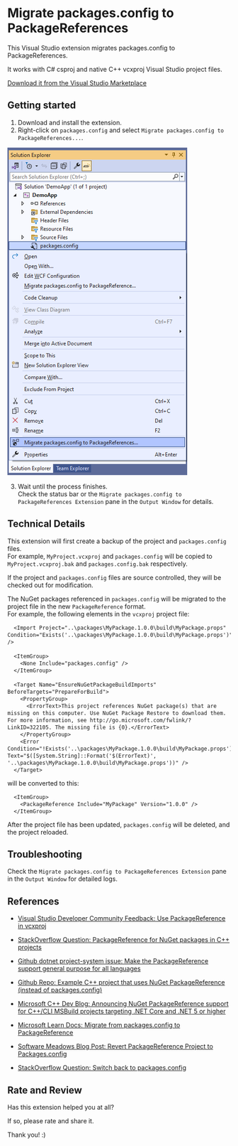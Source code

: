 # Migrate packages.config to PackageReferences

This Visual Studio extension migrates packages.config to PackageReferences.

It works with C# csproj and native C++ vcxproj Visual Studio project files.

[Download it from the Visual Studio Marketplace](https://marketplace.visualstudio.com/items?itemName=RamiAbughazaleh.MigratePackagesConfigToPackageReferencesExtension)

## Getting started

1. Download and install the extension.  
2. Right-click on `packages.config` and select `Migrate packages.config to PackageReferences...`.  

![Preview](Preview.png)

3. Wait until the process finishes.  
  Check the status bar or the `Migrate packages.config to PackageReferences Extension` pane in the `Output Window` for details.


## Technical Details

This extension will first create a backup of the project and `packages.config` files.  
For example, `MyProject.vcxproj` and `packages.config` will be copied to `MyProject.vcxproj.bak` and `packages.config.bak` respectively.  

If the project and `packages.config` files are source controlled, they will be checked out for modification.  

The NuGet packages referenced in `packages.config` will be migrated to the project file in the new `PackageReference` format.  
For example, the following elements in the `vcxproj` project file:
```
  <Import Project="..\packages\MyPackage.1.0.0\build\MyPackage.props" Condition="Exists('..\packages\MyPackage.1.0.0\build\MyPackage.props')" />

  <ItemGroup>
    <None Include="packages.config" />
  </ItemGroup>

  <Target Name="EnsureNuGetPackageBuildImports" BeforeTargets="PrepareForBuild">
    <PropertyGroup>
      <ErrorText>This project references NuGet package(s) that are missing on this computer. Use NuGet Package Restore to download them.  For more information, see http://go.microsoft.com/fwlink/?LinkID=322105. The missing file is {0}.</ErrorText>
    </PropertyGroup>
    <Error Condition="!Exists('..\packages\MyPackage.1.0.0\build\MyPackage.props')" Text="$([System.String]::Format('$(ErrorText)', '..\packages\MyPackage.1.0.0\build\MyPackage.props'))" />
  </Target>
```

will be converted to this:
```
  <ItemGroup>
    <PackageReference Include="MyPackage" Version="1.0.0" />
  </ItemGroup>
```


After the project file has been updated, `packages.config` will be deleted, and the project reloaded.


## Troubleshooting

Check the `Migrate packages.config to PackageReferences Extension` pane in the `Output Window` for detailed logs.

## References

- [Visual Studio Developer Community Feedback: Use PackageReference in vcxproj](https://developercommunity.visualstudio.com/t/Use-PackageReference-in-vcxproj/351636)  
- [StackOverflow Question: PackageReference for NuGet packages in C++ projects](https://stackoverflow.com/q/50599104/90287)  
- [Github dotnet project-system issue: Make the PackageReference support general purpose for all languages](https://github.com/dotnet/project-system/issues/2491)  
- [Github Repo: Example C++ project that uses NuGet PackageReference (instead of packages.config)](https://github.com/japj/CppWithNuGetPackageReference)  
- [Microsoft C++ Dev Blog: Announcing NuGet PackageReference support for C++/CLI MSBuild projects targeting .NET Core and .NET 5 or higher](https://devblogs.microsoft.com/cppblog/announcing-nuget-packagereference-support-for-c-cli-msbuild-projects-targeting-net-core/)  
- [Microsoft Learn Docs: Migrate from packages.config to PackageReference](https://learn.microsoft.com/en-us/nuget/consume-packages/migrate-packages-config-to-package-reference)  

- [Software Meadows Blog Post: Revert PackageReference Project to Packages.config](https://www.softwaremeadows.com/posts/revert_packagereference_project_to_packages_config/)  
- [StackOverflow Question: Switch back to packages.config](https://stackoverflow.com/q/45962998/90287)

## Rate and Review

Has this extension helped you at all?

If so, please rate and share it.

Thank you! :)
